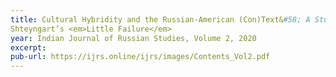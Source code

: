 ```yaml
---
title: Cultural Hybridity and the Russian-American (Con)Text&#58; A Study of Gary
Shteyngart’s <em>Little Failure</em> 
year: Indian Journal of Russian Studies, Volume 2, 2020
excerpt: 
pub-url: https://ijrs.online/ijrs/images/Contents_Vol2.pdf
---
```

